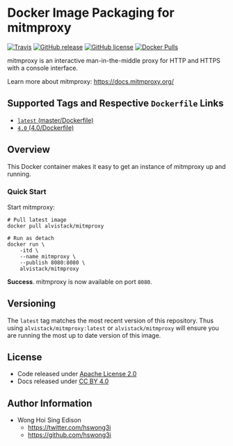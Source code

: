 # Docker Image Packaging for mitmproxy

[![Travis](https://img.shields.io/travis/alvistack/docker-mitmproxy.svg)](https://travis-ci.org/alvistack/docker-mitmproxy)
[![GitHub release](https://img.shields.io/github/release/alvistack/docker-mitmproxy.svg)](https://github.com/alvistack/docker-mitmproxy/releases)
[![GitHub license](https://img.shields.io/github/license/alvistack/docker-mitmproxy.svg)](https://github.com/alvistack/docker-mitmproxy/blob/master/LICENSE)
[![Docker Pulls](https://img.shields.io/docker/pulls/alvistack/mitmproxy.svg)](https://hub.docker.com/r/alvistack/mitmproxy/)

mitmproxy is an interactive man-in-the-middle proxy for HTTP and HTTPS with a console interface.

Learn more about mitmproxy: <https://docs.mitmproxy.org/>

## Supported Tags and Respective `Dockerfile` Links

  - [`latest` (master/Dockerfile)](https://github.com/alvistack/docker-mitmproxy/blob/master/Dockerfile)
  - [`4.0` (4.0/Dockerfile)](https://github.com/alvistack/docker-mitmproxy/blob/4.0/Dockerfile)

## Overview

This Docker container makes it easy to get an instance of mitmproxy up and running.

### Quick Start

Start mitmproxy:

    # Pull latest image
    docker pull alvistack/mitmproxy

    # Run as detach
    docker run \
        -itd \
        --name mitmproxy \
        --publish 8080:8080 \
        alvistack/mitmproxy

**Success**. mitmproxy is now available on port `8080`.

## Versioning

The `latest` tag matches the most recent version of this repository. Thus using `alvistack/mitmproxy:latest` or `alvistack/mitmproxy` will ensure you are running the most up to date version of this image.

## License

  - Code released under [Apache License 2.0](LICENSE)
  - Docs released under [CC BY 4.0](http://creativecommons.org/licenses/by/4.0/)

## Author Information

  - Wong Hoi Sing Edison
      - <https://twitter.com/hswong3i>
      - <https://github.com/hswong3i>

